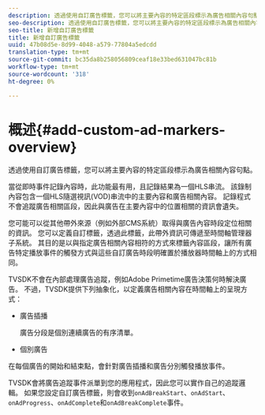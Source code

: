 ```yaml
---
description: 透過使用自訂廣告標籤，您可以將主要內容的特定區段標示為廣告相關內容句點。
seo-description: 透過使用自訂廣告標籤，您可以將主要內容的特定區段標示為廣告相關內容句點。
seo-title: 新增自訂廣告標籤
title: 新增自訂廣告標籤
uuid: 47b08d5e-8d99-4048-a579-77804a5edcdd
translation-type: tm+mt
source-git-commit: bc35da8b258056809ceaf18e33bed631047bc81b
workflow-type: tm+mt
source-wordcount: '318'
ht-degree: 0%

---
```



# 概述{#add-custom-ad-markers-overview}

透過使用自訂廣告標籤，您可以將主要內容的特定區段標示為廣告相關內容句點。

當從即時事件記錄內容時，此功能最有用，且記錄結果為一個HLS串流。 該錄制內容包含一個HLS隨選視訊(VOD)串流中的主要內容和廣告相關內容。 記錄程式不會追蹤廣告相關區段，因此與廣告在主要內容中的位置相關的資訊會遺失。

您可能可以從其他帶外來源（例如外部CMS系統）取得與廣告內容時段定位相關的資訊。 您可以定義自訂標籤，透過此標籤，此帶外資訊可傳遞至時間軸管理器子系統。 其目的是以與指定廣告相關內容相符的方式來標籤內容區段，讓所有廣告特定播放事件的觸發方式與這些自訂廣告時段明確置於播放器時間軸上的方式相同。

TVSDK不會在內部處理廣告追蹤，例如Adobe Primetime廣告決策何時解決廣告。 不過，TVSDK提供下列抽象化，以定義廣告相關內容在時間軸上的呈現方式：

* 廣告插播

   廣告分段是個別連續廣告的有序清單。
* 個別廣告

在每個廣告的開始和結束點，會針對廣告插播和廣告分別觸發播放事件。

TVSDK會將廣告追蹤事件派單到您的應用程式，因此您可以實作自己的追蹤邏輯。 如果您設定自訂廣告標籤，則會收到`onAdBreakStart`、`onAdStart`、`onAdProgress`、`onAdComplete`和`onAdBreakComplete`事件。